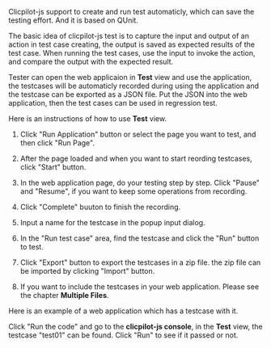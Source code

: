 Clicpilot-js support to create and run test automaticly, which can save the testing effort. And it is based on QUnit.

The basic idea of clicpilot-js test is to capture the input and output of an action in test case creating, the output is saved as expected results of the test case. When running the test cases, use the input to invoke the action, and compare the output with the expected result. 

Tester can open the web applicaion in __Test__ view and use the application, the testcases will be automaticly recorded during using the application and the testcase can be exported as a JSON file. Put the JSON into the web application, then the test cases can be used in regression test.

Here is an instructions of how to use __Test__ view.

1. Click "Run Application" button or select the page you want to test, and then click "Run Page".

2. After the page loaded and when you want to start reording testcases, click "Start" button.

3. In the web application page, do your testing step by step. Click "Pause" and "Resume", if you want to keep some operations from recording.

4. Click "Complete" buuton to finish the recording. 

5. Input a name for the testcase in the popup input dialog.

6. In the "Run test case" area, find the testcase and click the "Run" button to test.

7. Click "Export" button to export the testcases in a zip file. the zip file can be imported by clicking "Import" button.

8. If you want to include the testcases in your web application. Please see the chapter __Multiple Files__.

Here is an example of a web application which has a testcase with it.

Click "Run the code" and go to the __clicpilot-js console__, in the __Test__ view, the testcase "test01" can be found. Click "Run" to see if it passed or not.




